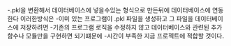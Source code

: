 -.pkl을 변환해서 데이터베이스에 넣을수있는 형식으로 만든뒤에 데이터베이스에 연동한다 이러한방식은
-이미 있는 프로그램이 .pkl 파일을 생성하고 그 파일을 데이터베이스에 저장하려면
-기존의 프로그램 로직을 수정하지 않고 데이터베이스와 관련된 추가 함수나 모듈만을 구현하면 되기떄문에 
-시간이 부족한 지금 프로젝트에 적합할 것이다.
